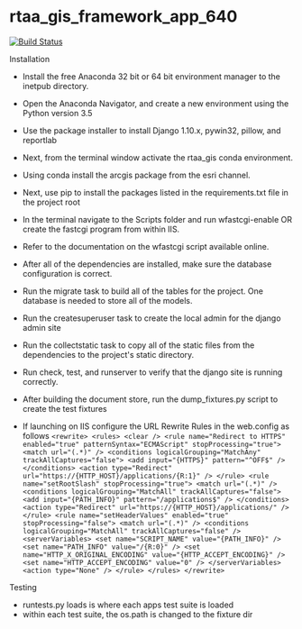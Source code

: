 # rtaa_gis_framework_app_640
[![Build Status](https://travis-ci.org/Ricardh522/rtaa_gis.svg?branch=master)](https://travis-ci.org/Ricardh522/rtaa_gis)

Installation

- Install the free Anaconda 32 bit or 64 bit environment manager to the inetpub directory.

- Open the Anaconda Navigator, and create a new environment using the Python version 3.5

- Use the package installer to install Django 1.10.x, pywin32, pillow, and reportlab

- Next, from the terminal window activate the rtaa_gis conda environment.

- Using conda install the arcgis package from the esri channel.

- Next, use pip to install the packages listed in the requirements.txt file in the project root

- In the terminal navigate to the Scripts folder and run wfastcgi-enable OR create the fastcgi program from within IIS.

- Refer to the documentation on the wfastcgi script available online.

- After all of the dependencies are installed, make sure the database configuration is correct.

- Run the migrate task to build all of the tables for the project.  One database is needed to store all of the models.

- Run the createsuperuser task to create the local admin for the django admin site

- Run the collectstatic task to copy all of the static files from the dependencies to the project's static directory.

- Run check, test, and runserver to verify that the django site is running correctly.

- After building the document store, run the dump_fixtures.py script to create the test fixtures

- If launching on IIS configure the URL Rewrite Rules in the web.config as follows
        ```
        <rewrite>
            <rules>
                <clear />
                <rule name="Redirect to HTTPS" enabled="true" patternSyntax="ECMAScript" stopProcessing="true">
                    <match url="(.*)" />
                    <conditions logicalGrouping="MatchAny" trackAllCaptures="false">
                        <add input="{HTTPS}" pattern="^OFF$" />
                    </conditions>
                    <action type="Redirect" url="https://{HTTP_HOST}/applications/{R:1}" />
                </rule>
                <rule name="setRootSlash" stopProcessing="true">
                    <match url="(.*)" />
                    <conditions logicalGrouping="MatchAll" trackAllCaptures="false">
                        <add input="{PATH_INFO}" pattern="/applications$" />
                    </conditions>
                    <action type="Redirect" url="https://{HTTP_HOST}/applications/" />
                </rule>
                <rule name="setHeaderValues" enabled="true" stopProcessing="false">
                    <match url="(.*)" />
                    <conditions logicalGrouping="MatchAll" trackAllCaptures="false" />
                    <serverVariables>
                        <set name="SCRIPT_NAME" value="{PATH_INFO}" />
                        <set name="PATH_INFO" value="/{R:0}" />
                        <set name="HTTP_X_ORIGINAL_ENCODING" value="{HTTP_ACCEPT_ENCODING}" />
                        <set name="HTTP_ACCEPT_ENCODING" value="0" />
                    </serverVariables>
                    <action type="None" />
                </rule>
            </rules>
        </rewrite>
        ```
        
        
Testing

- runtests.py loads is where each apps test suite is loaded
- within each test suite, the os.path is changed to the fixture dir


